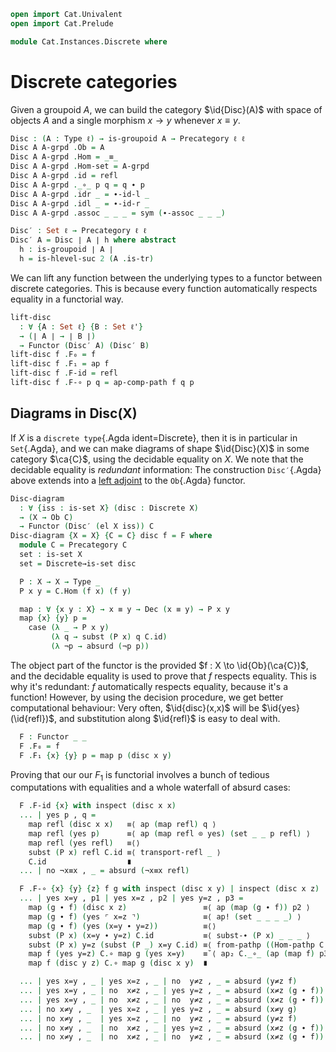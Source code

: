 ```agda
open import Cat.Univalent
open import Cat.Prelude

module Cat.Instances.Discrete where
```

<!--
```agda
private variable
  ℓ ℓ' : Level
  X : Type ℓ
  C : Precategory ℓ ℓ'

open Precategory
open Functor
```
-->

# Discrete categories

Given a groupoid $A$, we can build the category $\id{Disc}(A)$ with
space of objects $A$ and a single morphism $x \to y$ whenever $x \equiv
y$.

```agda
Disc : (A : Type ℓ) → is-groupoid A → Precategory ℓ ℓ
Disc A A-grpd .Ob = A
Disc A A-grpd .Hom = _≡_
Disc A A-grpd .Hom-set = A-grpd
Disc A A-grpd .id = refl
Disc A A-grpd ._∘_ p q = q ∙ p
Disc A A-grpd .idr _ = ∙-id-l _
Disc A A-grpd .idl _ = ∙-id-r _
Disc A A-grpd .assoc _ _ _ = sym (∙-assoc _ _ _)

Disc′ : Set ℓ → Precategory ℓ ℓ
Disc′ A = Disc ∣ A ∣ h where abstract
  h : is-groupoid ∣ A ∣
  h = is-hlevel-suc 2 (A .is-tr)
```

We can lift any function between the underlying types to a functor
between discrete categories. This is because every function
automatically respects equality in a functorial way.

```agda
lift-disc
  : ∀ {A : Set ℓ} {B : Set ℓ'}
  → (∣ A ∣ → ∣ B ∣)
  → Functor (Disc′ A) (Disc′ B)
lift-disc f .F₀ = f
lift-disc f .F₁ = ap f
lift-disc f .F-id = refl
lift-disc f .F-∘ p q = ap-comp-path f q p
```

<!--
```agda
Codisc′ : ∀ {ℓ'} → Type ℓ → Precategory ℓ ℓ'
Codisc′ x .Ob = x
Codisc′ x .Hom _ _ = Lift _ ⊤
Codisc′ x .Hom-set _ _ = is-prop→is-set (λ _ _ i → lift tt)
Codisc′ x .id = lift tt
Codisc′ x ._∘_ _ _ = lift tt
Codisc′ x .idr _ = refl
Codisc′ x .idl _ = refl
Codisc′ x .assoc _ _ _ = refl
```
-->

## Diagrams in Disc(X)

If $X$ is a `discrete type`{.Agda ident=Discrete}, then it is in
particular in `Set`{.Agda}, and we can make diagrams of shape
$\id{Disc}(X)$ in some category $\ca{C}$, using the decidable
equality on $X$. We note that the decidable equality is _redundant_
information: The construction `Disc′`{.Agda} above extends into a [left
adjoint] to the `Ob`{.Agda} functor.

[left adjoint]: Cat.Instances.StrictCat.Cohesive.html#disc-γ

```agda
Disc-diagram
  : ∀ {iss : is-set X} (disc : Discrete X)
  → (X → Ob C)
  → Functor (Disc′ (el X iss)) C
Disc-diagram {X = X} {C = C} disc f = F where
  module C = Precategory C
  set : is-set X
  set = Discrete→is-set disc

  P : X → X → Type _
  P x y = C.Hom (f x) (f y)

  map : ∀ {x y : X} → x ≡ y → Dec (x ≡ y) → P x y
  map {x} {y} p =
    case (λ _ → P x y)
         (λ q → subst (P x) q C.id)
         (λ ¬p → absurd (¬p p))
```

The object part of the functor is the provided $f : X \to
\id{Ob}(\ca{C})$, and the decidable equality is used to prove that
$f$ respects equality. This is why it's redundant: $f$ automatically
respects equality, because it's a function! However, by using the
decision procedure, we get better computational behaviour: Very often,
$\id{disc}(x,x)$ will be $\id{yes}(\id{refl})$, and
substitution along $\id{refl}$ is easy to deal with.

```agda
  F : Functor _ _
  F .F₀ = f
  F .F₁ {x} {y} p = map p (disc x y)
```

Proving that our our $F_1$ is functorial involves a bunch of tedious
computations with equalities and a whole waterfall of absurd cases:

```agda
  F .F-id {x} with inspect (disc x x)
  ... | yes p , q =
    map refl (disc x x)   ≡⟨ ap (map refl) q ⟩
    map refl (yes p)      ≡⟨ ap (map refl ⊙ yes) (set _ _ p refl) ⟩
    map refl (yes refl)   ≡⟨⟩
    subst (P x) refl C.id ≡⟨ transport-refl _ ⟩
    C.id                  ∎
  ... | no ¬x≡x , _ = absurd (¬x≡x refl)

  F .F-∘ {x} {y} {z} f g with inspect (disc x y) | inspect (disc x z) | inspect (disc y z)
  ... | yes x=y , p1 | yes x=z , p2 | yes y=z , p3 =
    map (g ∙ f) (disc x z)                 ≡⟨ ap (map (g ∙ f)) p2 ⟩
    map (g ∙ f) (yes ⌜ x=z ⌝)              ≡⟨ ap! (set _ _ _ _) ⟩
    map (g ∙ f) (yes (x=y ∙ y=z))          ≡⟨⟩
    subst (P x) (x=y ∙ y=z) C.id           ≡⟨ subst-∙ (P x) _ _ _ ⟩
    subst (P x) y=z (subst (P _) x=y C.id) ≡⟨ from-pathp ((Hom-pathp C (ap₂ C._∘_ refl (ap₂ C._∘_ refl (transport-refl _) ∙ C.idr _)))) ⟩
    map f (yes y=z) C.∘ map g (yes x=y)    ≡˘⟨ ap₂ C._∘_ (ap (map f) p3) (ap (map g) p1) ⟩
    map f (disc y z) C.∘ map g (disc x y)  ∎

  ... | yes x=y , _ | yes x=z , _ | no  y≠z , _ = absurd (y≠z f)
  ... | yes x=y , _ | no  x≠z , _ | yes y=z , _ = absurd (x≠z (g ∙ f))
  ... | yes x=y , _ | no  x≠z , _ | no  y≠z , _ = absurd (x≠z (g ∙ f))
  ... | no x≠y , _  | yes x=z , _ | yes y=z , _ = absurd (x≠y g)
  ... | no x≠y , _  | yes x=z , _ | no  y≠z , _ = absurd (y≠z f)
  ... | no x≠y , _  | no  x≠z , _ | yes y=z , _ = absurd (x≠z (g ∙ f))
  ... | no x≠y , _  | no  x≠z , _ | no  y≠z , _ = absurd (x≠z (g ∙ f))
```

<!--
```
Disc-adjunct
  : ∀ {iss : is-groupoid X}
  → (X → Ob C)
  → Functor (Disc X iss) C
Disc-adjunct {C = C} F .F₀ = F
Disc-adjunct {C = C} F .F₁ p = subst (C .Hom (F _) ⊙ F) p (C .id)
Disc-adjunct {C = C} F .F-id = transport-refl _
Disc-adjunct {C = C} {iss = iss} F .F-∘ {x} {y} {z} f g = path where
  import Cat.Reasoning C as C
  go = Disc-adjunct {C = C} {iss} F .F₁
  abstract
    path : go (g ∙ f) ≡ C ._∘_ (go f) (go g)
    path =
      J′ (λ y z f → ∀ {x} (g : x ≡ y) → go (g ∙ f) ≡ go f C.∘ go g)
        (λ x g → subst-∙ (C .Hom (F _) ⊙ F) _ _ _
              ·· transport-refl _
              ·· C.introl (transport-refl _))
        f {x} g
```
-->
